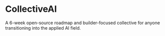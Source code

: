 # CollectiveAI
A 6-week open-source roadmap and builder-focused collective for anyone transitioning into the applied AI field.
